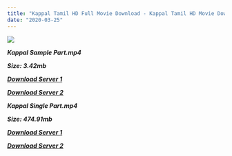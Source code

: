 ```yaml
---
title: "Kappal Tamil HD Full Movie Download - Kappal Tamil HD Movie Download"
date: "2020-03-25"
---
```


![](https://images.moviebuff.com/ecac3c64-5a2b-4e72-95fa-1677ac7c5e06?w=1000)

**_Kappal Sample Part.mp4_**

**_Size: 3.42mb_**

**_[Download Server 1](http://dl2.tamilsrcg.xyz/load/2014/Kappal/Kappal{8713b6b5f6e59cdcf244c33a3a7a492372c7347c9d869ddefa7d70dd3612d3d9}20(2014){8713b6b5f6e59cdcf244c33a3a7a492372c7347c9d869ddefa7d70dd3612d3d9}20HDRip{8713b6b5f6e59cdcf244c33a3a7a492372c7347c9d869ddefa7d70dd3612d3d9}20Sample.mp4)_**

**_[Download Server 2](http://dl2.tamilsrcg.xyz/load/2014/Kappal/Kappal{8713b6b5f6e59cdcf244c33a3a7a492372c7347c9d869ddefa7d70dd3612d3d9}20(2014){8713b6b5f6e59cdcf244c33a3a7a492372c7347c9d869ddefa7d70dd3612d3d9}20HDRip{8713b6b5f6e59cdcf244c33a3a7a492372c7347c9d869ddefa7d70dd3612d3d9}20Sample.mp4)_**

**_Kappal Single Part.mp4_**

**_Size: 474.91mb_**

**_[Download Server 1](http://dl2.tamilsrcg.xyz/load/2014/Kappal/Kappal{8713b6b5f6e59cdcf244c33a3a7a492372c7347c9d869ddefa7d70dd3612d3d9}20(2014){8713b6b5f6e59cdcf244c33a3a7a492372c7347c9d869ddefa7d70dd3612d3d9}20HDRip.mp4)_**

**_[Download Server 2](http://dl2.tamilsrcg.xyz/load/2014/Kappal/Kappal{8713b6b5f6e59cdcf244c33a3a7a492372c7347c9d869ddefa7d70dd3612d3d9}20(2014){8713b6b5f6e59cdcf244c33a3a7a492372c7347c9d869ddefa7d70dd3612d3d9}20HDRip.mp4)_**
